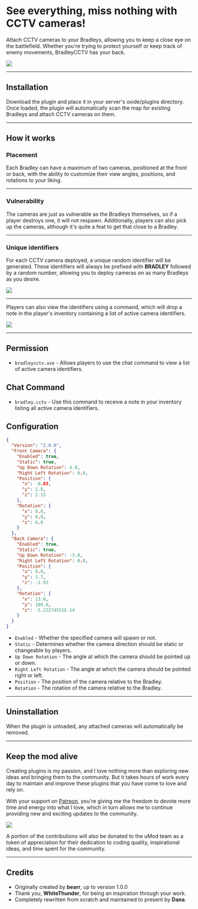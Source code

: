 # See everything, miss nothing with CCTV cameras!
Attach CCTV cameras to your Bradleys, allowing you to keep a close eye on the battlefield. Whether you're trying to protect yourself or keep track of enemy movements, BradleyCCTV has your back.

![](https://i.imgur.com/ZutJPx4.png)

----

## Installation
Download the plugin and place it in your server's oxide/plugins directory. Once loaded, the plugin will automatically scan the map for existing Bradleys and attach CCTV cameras on them.

----

## How it works

### Placement
Each Bradley can have a maximum of two cameras, positioned at the front or back, with the ability to customize their view angles, positions, and rotations to your liking.

----

### Vulnerability
The cameras are just as vulnerable as the Bradleys themselves, so if a player destroys one, it will not respawn. Additionally, players can also pick up the cameras, although it's quite a feat to get that close to a Bradley.

----

### Unique identifiers
For each CCTV camera deployed, a unique random identifier will be generated. These identifiers will always be prefixed with **BRADLEY** followed by a random number, allowing you to deploy cameras on as many Bradleys as you desire.

![](https://i.imgur.com/EnDkfqK.png)

----

Players can also view the identifiers using a command, which will drop a note in the player's inventory containing a list of active camera identifiers.

![](https://i.imgur.com/qUBCssj.png)

----

## Permission
* `bradleycctv.use` - Allows players to use the chat command to view a list of active camera identifiers.

## Chat Command
* `bradley.cctv` - Use this command to receive a note in your inventory listing all active camera identifiers.


## Configuration
```json
{
  "Version": "2.0.0",
  "Front Camera": {
    "Enabled": true,
    "Static": true,
    "Up Down Rotation": 4.0,
    "Right Left Rotation": 0.0,
    "Position": {
      "x": -0.03,
      "y": 1.8,
      "z": 2.15
    },
    "Rotation": {
      "x": 0.0,
      "y": 0.0,
      "z": 0.0
    }
  },
  "Back Camera": {
    "Enabled": true,
    "Static": true,
    "Up Down Rotation": -3.0,
    "Right Left Rotation": 0.0,
    "Position": {
      "x": 0.0,
      "y": 1.7,
      "z": -2.93
    },
    "Rotation": {
      "x": 13.0,
      "y": 180.0,
      "z": -5.22274552E-14
    }
  }
}
```

* `Enabled` - Whether the specified camera will spawn or not.
* `Static` - Determines whether the camera direction should be static or changeable by players.
* `Up Down Rotation` - The angle at which the camera should be pointed up or down.
* `Right Left Rotation` - The angle at which the camera should be pointed right or left.
* `Position` - The position of the camera relative to the Bradley.
* `Rotation` - The rotation of the camera relative to the Bradley.

----

## Uninstallation
When the plugin is unloaded, any attached cameras will automatically be removed.

---


## Keep the mod alive
Creating plugins is my passion, and I love nothing more than exploring new ideas and bringing them to the community. But it takes hours of work every day to maintain and improve these plugins that you have come to love and rely on.

With your support on [Patreon](https://www.patreon.com/VisEntities), you're  giving me the freedom to devote more time and energy into what I love, which in turn allows me to continue providing new and exciting updates to the community.

![](https://i.imgur.com/EZiy53h.png)

A portion of the contributions will also be donated to the uMod team as a token of appreciation for their dedication to coding quality, inspirational ideas, and time spent for the community.

----

## Credits
* Originally created by **bearr**, up to version 1.0.0
* Thank you, **WhiteThunder**, for being an inspiration through your work.
* Completely rewritten from scratch and maintained to present by **Dana**.